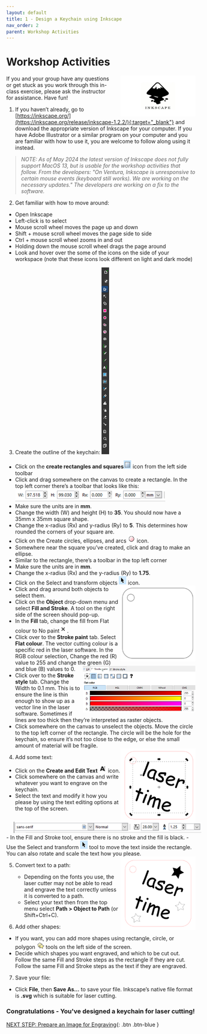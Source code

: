 ```yaml
---
layout: default
title: 1 - Design a Keychain using Inkscape
nav_order: 2
parent: Workshop Activities
---
```

# Workshop Activities
<img src="images/act2/inkscape-logo.png" style="margin-left:20px; float:right;width:200px;" alt="inkscape logo">
If you and your group have any questions or get stuck as you work through this in-class exercise, please ask the instructor for assistance.  Have fun!

1. If you haven’t already, go to [https://inkscape.org/](https://inkscape.org/release/inkscape-1.2.2/){:target="_blank"} and download the appropriate version of Inkscape for your computer. If you have Adobe Illustrator or a similar program on your computer and you are familiar with how to use it, you are welcome to follow along using it instead.
> _NOTE: As of May 2024 the latest version of Inkscape does not fully support MacOS 13, but is usable for the workshop activities that follow. From the developers: "On Ventura, Inkscape is unresponsive to certain mouse events (keyboard still works). We are working on the necessary updates." The developers are working on a fix to the software._

2. Get familiar with how to move around: 
 - Open Inkscape
 - Left-click is to select
 - Mouse scroll wheel moves the page up and down
 - Shift + mouse scroll wheel moves the page side to side
 - Ctrl + mouse scroll wheel zooms in and out
 - Holding down the mouse scroll wheel drags the page around
 - Look and hover over the some of the icons on the side of your workspace (note that these icons look different on light and dark mode) 
    
3. Create the outline of the keychain: <img src="images/act1/15.icons_dark.png" style="width:20px;float; right;" alt="icons in dark mode">
 - Click on the **create rectangles and squares**<img src="images/act2/act2-02.png" style="width:20px;" alt="square"> icon from the left side toolbar  
 - Click and drag somewhere on the canvas to create a rectangle. In the top left corner there’s a toolbar that looks like this: <br> <img src="images/act2/act2-03.png" style="width:400px;" alt="menu">
 - Make sure the units are in **mm**.
 - Change the width (W) and height (H) to **35**.  You should now have a 35mm x 35mm square shape.
 - Change the x-radius (Rx) and y-radius (Ry) to **5**.  This determines how rounded the corners of your square are.
 - Click on the Create circles, ellipses, and arcs <img src="images/act2/act2-04.png" style="width:20px;" alt="circle"> icon. 
 - Somewhere near the square you’ve created, click and drag to make an ellipse.
 - Similar to the rectangle, there’s a toolbar in the top left corner 
 - Make sure the units are in **mm**.
 - Change the x-radius (Rx) and the y-radius (Ry) to **1.75**.
 - Click on the Select and transform objects <img src="images/act2/act2-05.png" style="width:20px;" alt="square"> icon.    <img src="images/act2/act2-06.png" style="width:200px; float:right;" alt="objects">
 - Click and drag around both objects to select them.
 - Click on the **Object** drop-down menu and select **Fill and Stroke**. A tool on the right side of the screen should pop-up.  
 - In the **Fill** tab, change the fill from Flat colour to No paint<img src="images/act2/act2-07.png" style="width:20px;" alt="objects">.
 - Click over to the **Stroke paint** tab. Select **Flat colour**. The vector cutting colour is a specific red in the laser software. In the RGB colour selection, Change the red (R) value to 255 and change the green (G) and blue (B) values to 0. <img src="images/act2/act2-08.png" style="width:300px; float:right;" alt="objects">
 - Click over to the **Stroke style** tab. Change the Width to 0.1 mm. This is to ensure the line is thin enough to show up as a vector line in the laser software. Sometimes if lines are too thick then they’re interpreted as raster objects.
 - Click somewhere on the canvas to unselect the objects. Move the circle to the top left corner of the rectangle. The circle will be the hole for the keychain, so ensure it’s not too close to the edge, or else the small amount of material will be fragile. <br> <img src="images/act2/act2-12.png" style="width:200px; float:right;" alt="objects">

4. Add some text:
 - Click on the **Create and Edit Text** <img src="images/act2/act2-10.png" style="width:20px;" alt="objects"> icon. 
 - Click somewhere on the canvas and write whatever you want to engrave on the keychain. 
 - Select the text and modify it how you please by using the text editing options at the top of the screen.<br>
 <img src="images/act2/act2-11.png" style="margin-left:20px; width:500px;" alt="objects">
 - In the Fill and Stroke tool, ensure there is no stroke and the fill is black.
 - Use the Select and transform <img src="images/act2/act2-05.png" style="width:20px;" alt="square">  tool to move the text inside the rectangle. You can also rotate and scale the text how you please. <img src="images/act2/act2-14.png" style="width:200px; float:right;" alt="objects">

5. Convert text to a path:
   - Depending on the fonts you use, the laser cutter may not be able to read and engrave the text correctly unless it is converted to a path.  
   - Select your text then from the top menu select **Path > Object to Path** (or Shift+Ctrl+C).

6. Add other shapes:
 - If you want, you can add more shapes using rectangle, circle, or polygon <img src="images/act2/act2-13.png" style="width:20px;" alt="objects"> tools on the left side of the screen. 
 - Decide which shapes you want engraved, and which to be cut out. Follow the same Fill and Stroke steps as the rectangle if they are cut. Follow the same Fill and Stroke steps as the text if they are engraved.

7. Save your file:
 - Click **File**, then **Save As…** to save your file. Inkscape’s native file format is **.svg** which is suitable for laser cutting. 

### Congratulations - You've designed a keychain for laser cutting!


[NEXT STEP: Prepare an Image for Engraving](2-Engraving.html){: .btn .btn-blue }
